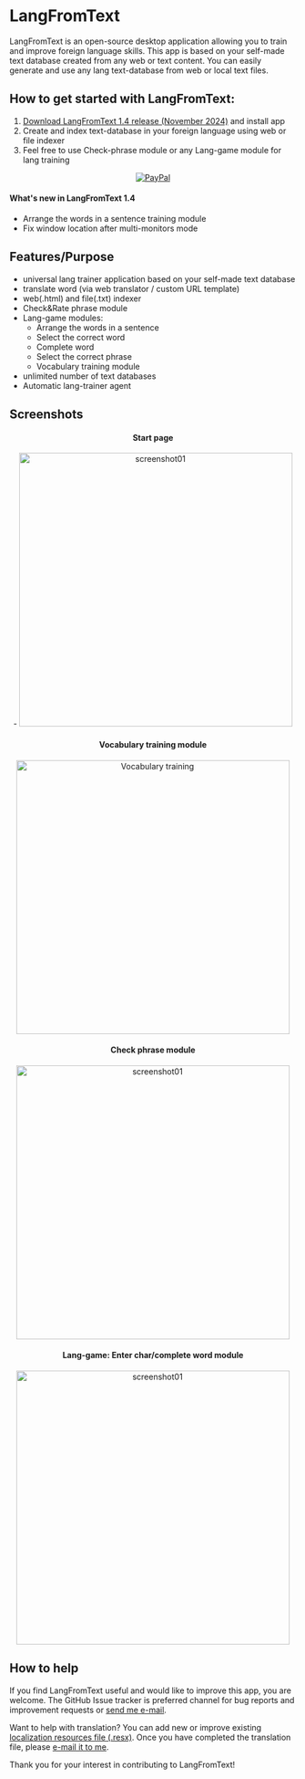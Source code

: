 # LangFromText

LangFromText is an open-source desktop application allowing you to train and improve foreign language skills.
This app is based on your self-made text database created from any web or text content.
You can easily generate and use any lang text-database from web or local text files.

 ## How to get started with LangFromText:

1. <a href="https://github.com/Jpinsoft/LangFromText/releases/download/v1.4.2411.01/LangFromTextSetup-1-4-2411-01.msi">Download LangFromText 1.4 release (November 2024)</a> and install app	
2. Create and index text-database in your foreign language using web or file indexer
3. Feel free to use Check-phrase module or any Lang-game module for lang training

<p align="center">
  <a href="https://www.paypal.com/cgi-bin/webscr?cmd=_s-xclick&hosted_button_id=9FE78455946SE">
    <img alt="PayPal" src="https://user-images.githubusercontent.com/28184960/201537622-b2c7bdfe-4559-4b9f-a89f-81877bce1323.gif">
  </a>
</p>

#### What's new in LangFromText 1.4
- Arrange the words in a sentence training module 
- Fix window location after multi-monitors mode

## Features/Purpose

- universal lang trainer application based on your self-made text database
- translate word (via web translator / custom URL template)
- web(.html) and file(.txt) indexer
- Check&Rate phrase module
- Lang-game modules:
 	- Arrange the words in a sentence
	- Select the correct word
	- Complete word
	- Select the correct phrase
   	- Vocabulary training module
- unlimited number of text databases
- Automatic lang-trainer agent
 

## Screenshots

<div align="center">

#### Start page
<picture>
- <img alt="screenshot01" width="480" src="https://user-images.githubusercontent.com/28184960/201521134-4bfb614f-4255-4e02-b11f-ccf30ef65625.jpg">
</picture>

#### Vocabulary training module 
<picture>
<img alt="Vocabulary training" width="480" src="https://github.com/Jpinsoft/LangFromText/assets/28184960/81ec5750-da19-4e20-996e-17a600ee4416">
</picture>

#### Check phrase module
<picture>
<img alt="screenshot01" width="480" src="https://user-images.githubusercontent.com/28184960/201521137-931211aa-ee78-4e44-94e7-c79c64bd9eba.jpg">
</picture>

#### Lang-game: Enter char/complete word module
<picture>
<img alt="screenshot01" width="480" src="https://user-images.githubusercontent.com/28184960/201521139-9d583acc-7120-478e-870b-a5bb15788d3e.jpg">
</picture>

</div>


## How to help

If you find LangFromText useful and would like to improve this app, you are welcome.
The GitHub Issue tracker is preferred channel for bug reports and improvement requests or <a href="mailto:support@jpinsoft.net?subject=LangFromText report">send me e-mail</a>.

Want to help with translation?
You can add new or improve existing <a href="https://github.com/Jpinsoft/LangFromText/tree/master/LangFromTextWinApp/Properties">localization resources file (.resx)</a>. 
Once you have completed the translation file, please <a href="mailto:support@jpinsoft.net?subject=LangFromText translation">e-mail it to me</a>. 

Thank you for your interest in contributing to LangFromText! 
